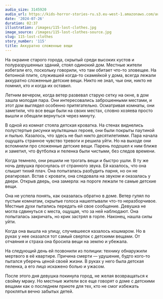 ```yaml
---
audio_size: 3145920
audio_url: https://kids-horror-stories-ru.s3.eu-west-1.amazonaws.com/audio/115-lost-clothes.mp3
date: '2024-07-26'
duration: 02:37
illustration: /images/115-lost-clothes.jpg
image_source: /images/115-lost-clothes-source.jpg
slug: 115-lost-clothes
story_number: '115'
title: Аккуратно сложенные вещи
---
```


На окраине старого города, скрытый среди высоких кустов и полуразрушенных зданий, стоял одинокий дом. Местные жители избегали его, поскольку говорили, что там обитает что-то зловещее. На бетонной плите, служившей когда-то скамейкой у дома, всегда лежали аккуратно сложенные детские вещи. Никто не знал, чьи они, никто не помнил, кто и когда их оставил.

Летним вечером, когда ветер развевал старую сетку на окне, в дом зашла молодая пара. Они интересовались заброшенными местами, и этот дом выглядел особенно притягательно. Осматривая комнаты, они заметили, что все вещи были на своих местах, словно хозяева просто вышли и обещали вернуться через минуту.

В одной из комнат стояла детская кроватка. На стенах виднелись полустертые рисунки мультяшных героев, они были покрыты паутиной и пылью. Казалось, что здесь не был никто десятилетиями. Пара начала ощущать странное чувство тревоги и решила уйти. Но на выходе они вспомнили про сложенные детские вещи. Парень подошел к ним ближе и заметил, что футболка и пеленка были чистыми, без следов времени.

Когда темнело, они решили не трогать вещи и быстро ушли. В ту же ночь девушка проснулась от странного звука. Ей казалось, что она слышит тихий плач. Она попыталась разбудить парня, но он не реагировал. Встав с кровати, она следовала на звуком и оказалась у двери. Открыв дверь, она замерла: на пороге лежали те самые детские вещи.

Она не успела понять, как оказалась обратно в доме. Ветер гулял по пустым комнатам, скрытые голоса нашептывали что-то неразборчивое. Местные духи пытались передать ей свое сообщение. Девушка не могла сдвинуться с места, ощущая, что за ней наблюдают. Она попыталась закричать, но крик застрял в горле. Наконец, нашла силы уйти.

Когда она вышла на улицу, случившееся казалось кошмаром. Но в руках у нее оказался тот самый сверток с детскими вещами. От отчаяния и страха она бросила вещи на землю и убежала. 

На следующий день ей позвонили из полиции: технику обнаружили мертвого в её квартире. Причина смерти — удушение, будто кого-то пытался уберечь ценой своей жизни. В руках у него была детская пеленка, а его лицо искажено болью и ужасом.

После этого дня девушка покинула город, не желая возвращаться к свойму мраку. Но местные жители все еще говорят о доме с детскими вещами как о последнем приюте для тех, кто не смог избежать проклятья вечно забытых детей.